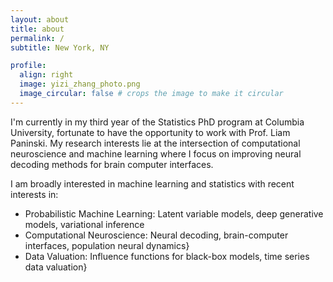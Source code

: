 ```yaml
---
layout: about
title: about
permalink: /
subtitle: New York, NY

profile:
  align: right
  image: yizi_zhang_photo.png
  image_circular: false # crops the image to make it circular
---
```


I'm currently in my third year of the Statistics PhD program at Columbia University, fortunate to have the opportunity to work with Prof. Liam Paninski. My research interests lie at the intersection of computational neuroscience and machine learning where I focus on improving neural decoding methods for brain computer interfaces.


I am broadly interested in machine learning and statistics with recent interests in:

- Probabilistic Machine Learning:  Latent variable models, deep generative models, variational inference
- Computational Neuroscience:  Neural decoding, brain-computer interfaces, population neural dynamics}
- Data Valuation: Influence functions for black-box models, time series data valuation}


